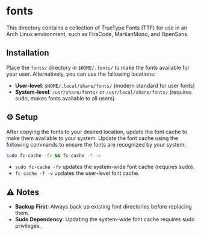 # fonts

This directory contains a collection of TrueType Fonts (TTF) for use in an Arch Linux environment, such as FiraCode, MartianMono, and OpenSans.

## Installation
Place the `fonts/` directory in `$HOME/.fonts/` to make the fonts available for your user. Alternatively, you can use the following locations:
- **User-level**: `$HOME/.local/share/fonts/` (modern standard for user fonts)
- **System-level**: `/usr/share/fonts/` or `/usr/local/share/fonts/` (requires sudo, makes fonts available to all users)

## ⚙️ Setup
After copying the fonts to your desired location, update the font cache to make them available to your system.
Update the font cache using the following commands to ensure the fonts are recognized by your system:
```zsh
sudo fc-cache -fv && fc-cache -f -v
```
- `sudo fc-cache -fv` updates the system-wide font cache (requires sudo).
- `fc-cache -f -v` updates the user-level font cache.

## ⚠️ Notes
- **Backup First**: Always back up existing font directories before replacing them. 
- **Sudo Dependency**: Updating the system-wide font cache requires sudo privileges.